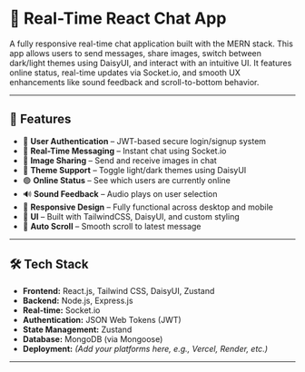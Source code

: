 # 💬 Real-Time React Chat App

A fully responsive real-time chat application built with the MERN stack. This app allows users to send messages, share images, switch between dark/light themes using DaisyUI, and interact with an intuitive UI. It features online status, real-time updates via Socket.io, and smooth UX enhancements like sound feedback and scroll-to-bottom behavior.

---

## 🚀 Features

- 🔐 **User Authentication** – JWT-based secure login/signup system  
- 💬 **Real-Time Messaging** – Instant chat using Socket.io  
- 📸 **Image Sharing** – Send and receive images in chat  
- 🌙 **Theme Support** – Toggle light/dark themes using DaisyUI  
- 🟢 **Online Status** – See which users are currently online  
- 🔊 **Sound Feedback** – Audio plays on user selection  
- 📱 **Responsive Design** – Fully functional across desktop and mobile  
- 🎨 **UI** – Built with TailwindCSS, DaisyUI, and custom styling  
- 🔁 **Auto Scroll** – Smooth scroll to latest message  

---

## 🛠️ Tech Stack

- **Frontend:** React.js, Tailwind CSS, DaisyUI, Zustand  
- **Backend:** Node.js, Express.js  
- **Real-time:** Socket.io  
- **Authentication:** JSON Web Tokens (JWT)  
- **State Management:** Zustand  
- **Database:** MongoDB (via Mongoose)  
- **Deployment:** *(Add your platforms here, e.g., Vercel, Render, etc.)*

---
